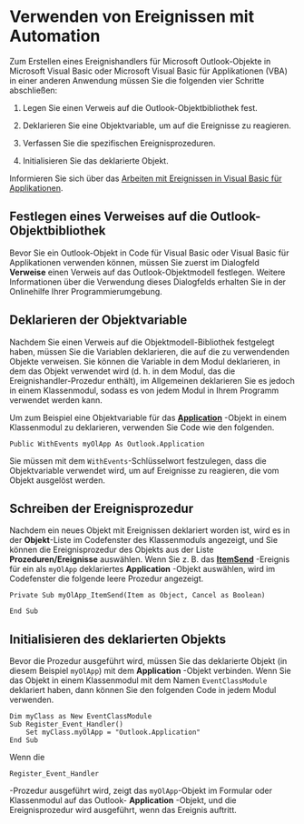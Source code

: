 
# Verwenden von Ereignissen mit Automation

Zum Erstellen eines Ereignishandlers für Microsoft Outlook-Objekte in Microsoft Visual Basic oder Microsoft Visual Basic für Applikationen (VBA) in einer anderen Anwendung müssen Sie die folgenden vier Schritte abschließen:


1. Legen Sie einen Verweis auf die Outlook-Objektbibliothek fest.
    
2. Deklarieren Sie eine Objektvariable, um auf die Ereignisse zu reagieren.
    
3. Verfassen Sie die spezifischen Ereignisprozeduren.
    
4. Initialisieren Sie das deklarierte Objekt.
    

Informieren Sie sich über das [Arbeiten mit Ereignissen in Visual Basic für Applikationen](560bb264-05d0-dbc6-39c2-b95b12f50ed9.md).


## Festlegen eines Verweises auf die Outlook-Objektbibliothek

Bevor Sie ein Outlook-Objekt in Code für Visual Basic oder Visual Basic für Applikationen verwenden können, müssen Sie zuerst im Dialogfeld  **Verweise** einen Verweis auf das Outlook-Objektmodell festlegen. Weitere Informationen über die Verwendung dieses Dialogfelds erhalten Sie in der Onlinehilfe Ihrer Programmierumgebung.


## Deklarieren der Objektvariable

Nachdem Sie einen Verweis auf die Objektmodell-Bibliothek festgelegt haben, müssen Sie die Variablen deklarieren, die auf die zu verwendenden Objekte verweisen. Sie können die Variable in dem Modul deklarieren, in dem das Objekt verwendet wird (d. h. in dem Modul, das die Ereignishandler-Prozedur enthält), im Allgemeinen deklarieren Sie es jedoch in einem Klassenmodul, sodass es von jedem Modul in Ihrem Programm verwendet werden kann.

Um zum Beispiel eine Objektvariable für das  **[Application](797003e7-ecd1-eccb-eaaf-32d6ddde8348.md)** -Objekt in einem Klassenmodul zu deklarieren, verwenden Sie Code wie den folgenden.




```
Public WithEvents myOlApp As Outlook.Application
```

Sie müssen mit dem  `WithEvents`-Schlüsselwort festzulegen, dass die Objektvariable verwendet wird, um auf Ereignisse zu reagieren, die vom Objekt ausgelöst werden.


## Schreiben der Ereignisprozedur

Nachdem ein neues Objekt mit Ereignissen deklariert worden ist, wird es in der  **Objekt**-Liste im Codefenster des Klassenmoduls angezeigt, und Sie können die Ereignisprozedur des Objekts aus der Liste  **Prozeduren/Ereignisse** auswählen. Wenn Sie z. B. das **[ItemSend](54f506ea-87a2-29b9-2b33-67bc87167933.md)** -Ereignis für ein als `myOlApp` deklariertes **Application** -Objekt auswählen, wird im Codefenster die folgende leere Prozedur angezeigt.


```
Private Sub myOlApp_ItemSend(Item as Object, Cancel as Boolean) 
 
End Sub
```


## Initialisieren des deklarierten Objekts

Bevor die Prozedur ausgeführt wird, müssen Sie das deklarierte Objekt (in diesem Beispiel  `myOlApp`) mit dem  **Application** -Objekt verbinden. Wenn Sie das Objekt in einem Klassenmodul mit dem Namen `EventClassModule` deklariert haben, dann können Sie den folgenden Code in jedem Modul verwenden.


```
Dim myClass as New EventClassModule  
Sub Register_Event_Handler()  
    Set myClass.myOlApp = "Outlook.Application"  
End Sub
```

Wenn die




```
Register_Event_Handler
```

-Prozedur ausgeführt wird, zeigt das  `myOlApp`-Objekt im Formular oder Klassenmodul auf das Outlook- **Application** -Objekt, und die Ereignisprozedur wird ausgeführt, wenn das Ereignis auftritt.

